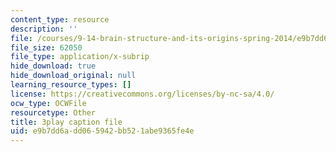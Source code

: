 ```yaml
---
content_type: resource
description: ''
file: /courses/9-14-brain-structure-and-its-origins-spring-2014/e9b7dd6add065942bb521abe9365fe4e_555132.vtt
file_size: 62050
file_type: application/x-subrip
hide_download: true
hide_download_original: null
learning_resource_types: []
license: https://creativecommons.org/licenses/by-nc-sa/4.0/
ocw_type: OCWFile
resourcetype: Other
title: 3play caption file
uid: e9b7dd6a-dd06-5942-bb52-1abe9365fe4e
---
```

